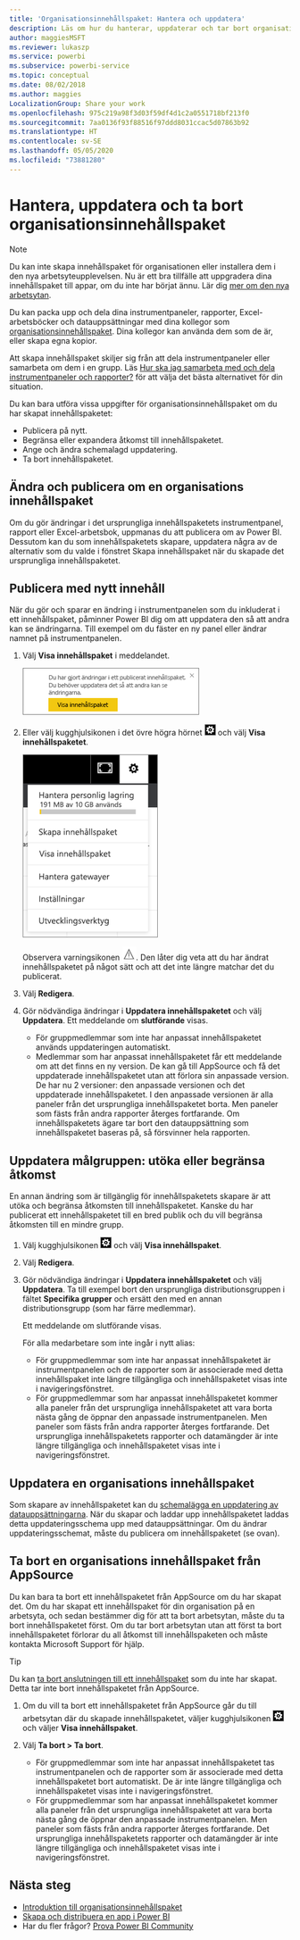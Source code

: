 ```yaml
---
title: 'Organisationsinnehållspaket: Hantera och uppdatera'
description: Läs om hur du hanterar, uppdaterar och tar bort organisationsinnehållspaket i Power BI.
author: maggiesMSFT
ms.reviewer: lukaszp
ms.service: powerbi
ms.subservice: powerbi-service
ms.topic: conceptual
ms.date: 08/02/2018
ms.author: maggies
LocalizationGroup: Share your work
ms.openlocfilehash: 975c219a98f3d03f59df4d1c2a0551718bf213f0
ms.sourcegitcommit: 7aa0136f93f88516f97ddd8031ccac5d07863b92
ms.translationtype: HT
ms.contentlocale: sv-SE
ms.lasthandoff: 05/05/2020
ms.locfileid: "73881280"
---
```

# <a name="manage-update-and-delete-organizational-content-packs"></a>Hantera, uppdatera och ta bort organisationsinnehållspaket
> [!NOTE]
> Du kan inte skapa innehållspaket för organisationen eller installera dem i den nya arbetsyteupplevelsen. Nu är ett bra tillfälle att uppgradera dina innehållspaket till appar, om du inte har börjat ännu. Lär dig [mer om den nya arbetsytan](service-create-the-new-workspaces.md).
> 

Du kan packa upp och dela dina instrumentpaneler, rapporter, Excel-arbetsböcker och datauppsättningar med dina kollegor som [organisationsinnehållspaket](service-organizational-content-pack-introduction.md). Dina kollegor kan använda dem som de är, eller skapa egna kopior.

Att skapa innehållspaket skiljer sig från att dela instrumentpaneler eller samarbeta om dem i en grupp. Läs [Hur ska jag samarbeta med och dela instrumentpaneler och rapporter?](service-how-to-collaborate-distribute-dashboards-reports.md) för att välja det bästa alternativet för din situation.

Du kan bara utföra vissa uppgifter för organisationsinnehållspaket om du har skapat innehållspaketet:

* Publicera på nytt.
* Begränsa eller expandera åtkomst till innehållspaketet.
* Ange och ändra schemalagd uppdatering.
* Ta bort innehållspaketet.

## <a name="modify-and-re-publish-an-organizational-content-pack"></a>Ändra och publicera om en organisations innehållspaket
Om du gör ändringar i det ursprungliga innehållspaketets instrumentpanel, rapport eller Excel-arbetsbok, uppmanas du att publicera om av Power BI. Dessutom kan du som innehållspaketets skapare, uppdatera några av de alternativ som du valde i fönstret Skapa innehållspaket när du skapade det ursprungliga innehållspaketet. 

## <a name="republish-with-new-content"></a>Publicera med nytt innehåll
När du gör och sparar en ändring i instrumentpanelen som du inkluderat i ett innehållspaket, påminner Power BI dig om att uppdatera den så att andra kan se ändringarna. Till exempel om du fäster en ny panel eller ändrar namnet på instrumentpanelen.

1. Välj **Visa innehållspaket** i meddelandet.
   
   ![](media/service-organizational-content-pack-manage-update-delete/pbi_contpkchangesmessage.png)
2. Eller välj kugghjulsikonen i det övre högra hörnet ![](media/service-organizational-content-pack-manage-update-delete/cog.png) och välj **Visa innehållspaketet**.
   
   ![](media/service-organizational-content-pack-manage-update-delete/pbi_contpkview.png)
   
   Observera varningsikonen ![](media/service-organizational-content-pack-manage-update-delete/pbi_contpkwarningicon.png).  Den låter dig veta att du har ändrat innehållspaketet på något sätt och att det inte längre matchar det du publicerat.
3. Välj **Redigera**.  
4. Gör nödvändiga ändringar i **Uppdatera innehållspaketet** och välj **Uppdatera**. Ett meddelande om **slutförande** visas.
   
   * För gruppmedlemmar som inte har anpassat innehållspaketet används uppdateringen automatiskt.
   * Medlemmar som har anpassat innehållspaketet får ett meddelande om att det finns en ny version.  De kan gå till AppSource och få det uppdaterade innehållspaketet utan att förlora sin anpassade version.  De har nu 2 versioner: den anpassade versionen och det uppdaterade innehållspaketet.  I den anpassade versionen är alla paneler från det ursprungliga innehållspaketet borta.  Men paneler som fästs från andra rapporter återges fortfarande. Om innehållspaketets ägare tar bort den datauppsättning som innehållspaketet baseras på, så försvinner hela rapporten.  

## <a name="update-the-audience-expand-or-restrict-access"></a>Uppdatera målgruppen: utöka eller begränsa åtkomst
En annan ändring som är tillgänglig för innehållspaketets skapare är att utöka och begränsa åtkomsten till innehållspaketet.  Kanske du har publicerat ett innehållspaketet till en bred publik och du vill begränsa åtkomsten till en mindre grupp.  

1. Välj kugghjulsikonen ![](media/service-organizational-content-pack-manage-update-delete/cog.png) och välj **Visa innehållspaket**.
2. Välj **Redigera**. 
3. Gör nödvändiga ändringar i **Uppdatera innehållspaketet** och välj **Uppdatera**. Ta till exempel bort den ursprungliga distributionsgruppen i fältet **Specifika grupper** och ersätt den med en annan distributionsgrupp (som har färre medlemmar).
   
   Ett meddelande om slutförande visas.
   
   För alla medarbetare som inte ingår i nytt alias:
   
   * För gruppmedlemmar som inte har anpassat innehållspaketet är instrumentpanelen och de rapporter som är associerade med detta innehållspaket inte längre tillgängliga och innehållspaketet visas inte i navigeringsfönstret.
   * För gruppmedlemmar som har anpassat innehållspaketet kommer alla paneler från det ursprungliga innehållspaketet att vara borta nästa gång de öppnar den anpassade instrumentpanelen.  Men paneler som fästs från andra rapporter återges fortfarande. Det ursprungliga innehållspaketets rapporter och datamängder är inte längre tillgängliga och innehållspaketet visas inte i navigeringsfönstret.   

## <a name="refresh-an-organizational-content-pack"></a>Uppdatera en organisations innehållspaket
Som skapare av innehållspaketet kan du [schemalägga en uppdatering av datauppsättningarna](refresh-data.md).  När du skapar och laddar upp innehållspaketet laddas detta uppdateringsschema upp med datauppsättningar. Om du ändrar uppdateringsschemat, måste du publicera om innehållspaketet (se ovan).

## <a name="delete-an-organizational-content-pack-from-appsource"></a>Ta bort en organisations innehållspaket från AppSource
Du kan bara ta bort ett innehållspaketet från AppSource om du har skapat det. Om du har skapat ett innehållspaket för din organisation på en arbetsyta, och sedan bestämmer dig för att ta bort arbetsytan, måste du ta bort innehållspaketet först. Om du tar bort arbetsytan utan att först ta bort innehållspaketet förlorar du all åtkomst till innehållspaketen och måste kontakta Microsoft Support för hjälp. 

> [!TIP]
> Du kan [ta bort anslutningen till ett innehållspaket](service-organizational-content-pack-disconnect.md) som du inte har skapat. Detta tar inte bort innehållspaketet från AppSource.
> 
> 

1. Om du vill ta bort ett innehållspaketet från AppSource går du till arbetsytan där du skapade innehållspaketet, väljer kugghjulsikonen ![](media/service-organizational-content-pack-manage-update-delete/cog.png) och väljer **Visa innehållspaket**.
2. Välj **Ta bort \> Ta bort**. 
   
   * För gruppmedlemmar som inte har anpassat innehållspaketet tas instrumentpanelen och de rapporter som är associerade med detta innehållspaketet bort automatiskt. De är inte längre tillgängliga och innehållspaketet visas inte i navigeringsfönstret.
   * För gruppmedlemmar som har anpassat innehållspaketet kommer alla paneler från det ursprungliga innehållspaketet att vara borta nästa gång de öppnar den anpassade instrumentpanelen.  Men paneler som fästs från andra rapporter återges fortfarande. Det ursprungliga innehållspaketets rapporter och datamängder är inte längre tillgängliga och innehållspaketet visas inte i navigeringsfönstret.   

## <a name="next-steps"></a>Nästa steg
* [Introduktion till organisationsinnehållspaket](service-organizational-content-pack-introduction.md)
* [Skapa och distribuera en app i Power BI](service-create-distribute-apps.md) 
* Har du fler frågor? [Prova Power BI Community](https://community.powerbi.com/)

